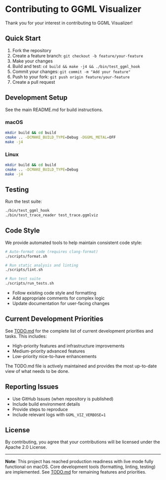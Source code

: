 # Contributing to GGML Visualizer

Thank you for your interest in contributing to GGML Visualizer!

## Quick Start

1. Fork the repository
2. Create a feature branch: `git checkout -b feature/your-feature`
3. Make your changes
4. Build and test: `cd build && make -j4 && ./bin/test_ggml_hook`
5. Commit your changes: `git commit -m "Add your feature"`
6. Push to your fork: `git push origin feature/your-feature`
7. Create a pull request

## Development Setup

See the main README.md for build instructions.

### macOS
```bash
mkdir build && cd build
cmake .. -DCMAKE_BUILD_TYPE=Debug -DGGML_METAL=OFF
make -j4
```

### Linux
```bash
mkdir build && cd build
cmake .. -DCMAKE_BUILD_TYPE=Debug
make -j4
```

## Testing

Run the test suite:
```bash
./bin/test_ggml_hook
./bin/test_trace_reader test_trace.ggmlviz
```

## Code Style

We provide automated tools to help maintain consistent code style:

```bash
# Auto-format code (requires clang-format)
./scripts/format.sh

# Run static analysis and linting
./scripts/lint.sh

# Run test suite
./scripts/run_tests.sh
```

- Follow existing code style and formatting
- Add appropriate comments for complex logic
- Update documentation for user-facing changes

## Current Development Priorities

See [TODO.md](../TODO.md) for the complete list of current development priorities and tasks. This includes:

- High-priority features and infrastructure improvements
- Medium-priority advanced features
- Low-priority nice-to-have enhancements

The TODO.md file is actively maintained and provides the most up-to-date view of what needs to be done.

## Reporting Issues

- Use GitHub Issues (when repository is published)
- Include build environment details
- Provide steps to reproduce
- Include relevant logs with `GGML_VIZ_VERBOSE=1`

## License

By contributing, you agree that your contributions will be licensed under the Apache 2.0 License.

---

**Note**: This project has reached production readiness with live mode fully functional on macOS. Core development tools (formatting, linting, testing) are implemented. See [TODO.md](../TODO.md) for remaining features and priorities.